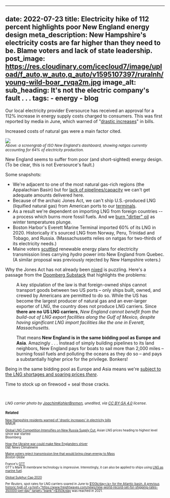 
---
date: 2022-07-23
title: Electricity hike of 112 percent highlights poor New England energy design
meta_description: New Hampshire's electricity costs are far higher than they need to be. Blame voters and lack of state leadership.
post_image: https://res.cloudinary.com/icecloud7/image/upload/f_auto,w_auto,q_auto/v1595107397/ruralnh/young-wild-boar_rvqa2m.jpg
image_alt: 
sub_heading: It's not the electric company's fault . . .
tags:
    - energy
    - blog
---


Our local electricity provider Eversource has received an approval for a 112% increase in energy supply costs charged to consumers. This was first reported by media in June, which warned of "<a href="https://www.wmur.com/article/new-hampshire-increases-electricity-bills-61622/40314355" target="blank">drastic increases</a>" in bills.

Increased costs of natural gas were a main factor cited.

<img src="https://res.cloudinary.com/icecloud7/image/upload/f_auto,e_sharpen/v1658693609/iso-ne-natgas_wiwjht.png">
<figcaption><small><em>Above: a screengrab of ISO New England's dashboard, showing natgas currently accounting for 64% of electricity production.</em></small></figcaption>

New England seems to suffer from poor (and short-sighted) energy design. (To be clear, this is not Eversource's fault.)

Some snapshots:

* We're adjacent to one of the most natural gas-rich regions (the Appalachian Basin) but for <a href="https://www.bloomberg.com/news/articles/2022-02-22/new-england-power-plants-burn-most-oil-since-2011-as-gas-soars?sref=9Bl7eBfE" target="blank">lack of pipelines/capacity</a> we can't get adequate amounts delivered here.
* Because of the archaic Jones Act, we can't ship U.S.-produced LNG (liquified natural gas) from American ports to our <a href="https://www.energy.gov/sites/prod/files/2013/04/f0/LNG%20Import%20&%20Export%20Terminal%20Maps%2012-18-2012.pdf" target="blank">terminals</a>.
* As a result we're dependent on importing LNG from foreign countries -- a process which burns more fossil fuels. And we <a href="https://www.bloomberg.com/news/articles/2022-02-22/new-england-power-plants-burn-most-oil-since-2011-as-gas-soars" target="blank">burn "dirtier" oil</a> as winter temperatures plunge. 
* Boston Harbor's Everett Marine Terminal imported 60% of its LNG in 2020. Historically it's sourced LNG from Norway, Peru, Trinidad and Tobago, and Russia. (Massachussetts relies on natgas for two-thirds of its electricity needs.)
* Maine voters <a href="https://www.reuters.com/world/americas/maine-voters-reject-quebec-hydropower-transmission-line-2021-11-03/" target="blank">scuttled</a> renewable energy plans for electricity transmission lines carrying <em>hydro</em> power into New England from Quebec. (A similar proposal was previously rejected by New Hampshire voters.)

Why the Jones Act has not already been <a href="https://www.bloomberg.com/opinion/articles/2021-05-17/don-t-waive-the-jones-act-scrap-it" target="blank">nixed</a> is puzzling. Here's a passage from the <a href="https://doomberg.substack.com/p/new-england-is-an-energy-crisis-waiting" target="blank">Doomberg Substack</a> that highlights the problems:

<div style="padding-left: 2.5em;"><p>A key stipulation of the law is that foreign-owned ships cannot transport goods between two US ports – only ships built, owned, and crewed by Americans are permitted to do so. While the US has become the largest producer of natural gas and an ever-larger exporter of LNG, the country does not produce LNG carriers. Since <strong>there are no US LNG carriers</strong>, <em>New England cannot benefit from the build-out of LNG export facilities along the Gulf of Mexico, despite having significant LNG import facilities like the one in Everett, Massachusetts</em>.</p></div> 

<div style="padding-left: 2.5em;"><p>That means<strong> New England is in the same bidding pool as Europe and Asia</strong>. Amazingly . . . Instead of simply building pipelines to its land neighbors, New England pays for boats to sail more than 2,000 miles – burning fossil fuels and polluting the oceans as they do so – and pays a substantially higher price for the privilege. Bonkers!</p></div> 

Being in the same bidding pool as Europe and Asia means we're <a href="https://www.bloomberg.com/news/articles/2022-07-26/global-competition-for-lng-intensifies-on-new-russia-supply-cut" target="blank">subject to the LNG shortages and soaring prices <em>there</em></a>.

Time to stock up on firewood + seal those cracks.

<br/>

<small><em>LNG carrier photo by <a href="https://commons.wikimedia.org/wiki/User:JoachimKohler-HB" target="blank">JoachimKohlerBremen</a>, unedited, via <a href="https://creativecommons.org/licenses/by-sa/4.0/deed.en" target="blank">CC BY-SA 4.0</a> license.</em><small>

### Related

<a href="https://www.wmur.com/article/new-hampshire-increases-electricity-bills-61622/40314355" target="blank">New Hampshire residents warned of 'drastic increases' in electricity bills</a><br/>
WMUR

<a href="https://www.bloomberg.com/news/articles/2022-07-26/global-competition-for-lng-intensifies-on-new-russia-supply-cut" target="blank">Global LNG Competition Intensifies on New Russia Supply Cut:</a> Asian LNG prices heading to highest level since war started<br/>
Bloomberg

<a href="https://www.eenews.net/articles/how-the-ukraine-war-could-make-new-englanders-shiver/" target="blank">How the Ukraine war could make New Englanders shiver</a> <br/>
E&E News Climatewire

<a href="https://www.bostonglobe.com/2021/11/03/science/maine-voters-reject-transmission-line-that-would-bring-clean-energy-mass/" target="blank">Maine voters reject transmission line that would bring clean energy to Mass</a><br/>
<em>Boston Globe</em>

France's <a href="https://gtt.fr/technologies/markiii-systems" target="blank">GTT</a> <br/>
GTT's Mark III membrane technology is impressive. Interestingly, it can also be applied to ships using <a href="https://gtt.fr/applications/lng-as-a-fuel" target="blank">LNG as marine fuel</a></em>.

<a href="https://www.dnv.com/maritime/global-sulphur-cap/index.html" target="blank">Global Sulphur Cap 2020</a>

Per <em>Reuters</em>, spot rates for LNG carriers soared in June to <a href="https://www.reuters.com/business/energy/lng-tanker-charter-rates-hit-record-highs-demand-soars-2022-06-13/" target="blank">$100k/day</a> for the Atlantic basin. A previous historic high of <a href="https://www.freightwaves.com/news/new-world-record-set-for-shipping-rates-350000-per-day" target="blank">$350k/day</a> was reached in 2021.


